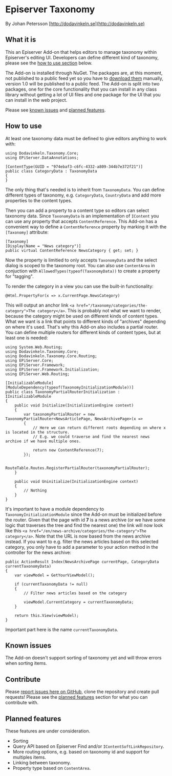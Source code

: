 # Episerver Taxonomy

By Johan Petersson [http://dodavinkeln.se](http://dodavinkeln.se)

## What it is

This an Episerver Add-on that helps editors to manage taxonomy within Episerver's editing UI. Developers can define different kind of taxonomy, please see the [how to use section](#how-to-use) below.

The Add-on is installed through NuGet. The packages are, at this moment, not published to a public feed yet so you have to [download them](releases) manually, version 1.0 will be published to a public feed. The Add-on is split into two packages, one for the core functionality that you can install in any class library without getting a lot of UI files and one package for the UI that you can install in the web project.

Please see [known issues](#known-issues) and [planned features](#planned-features).

## How to use

At least one taxonomy data must be defined to give editors anything to work with:

    using Dodavinkeln.Taxonomy.Core;
    using EPiServer.DataAnnotations;

    [ContentType(GUID = "974ebaf3-c6fc-4332-a809-344b7e372f21")]
    public class CategoryData : TaxonomyData
    {
    }

The only thing that's needed is to inherit from `TaxonomyData`. You can define different types of taxonomy, e.g. `CategoryData`, `CountryData` and add more properties to the content types.

Then you can add a property to a content type so editors can select taxonomy data. Since `TaxonomyData` is an implementation of `IContent` you can use any property that accepts `ContentReference`. This Add-on has a convenient way to define a `ContentReference` property by marking it with the `[Taxonomy]` attribute:

    [Taxonomy]
    [Display(Name = "News category")]
    public virtual ContentReference NewsCategory { get; set; }

Now the property is limitied to only accepts `TaxonomyData` and the select dialog is scoped to the taxonomy root. You can also use `ContentArea` in conjuction with `AllowedTypes(typeof(TaxonomyData))` to create a property for "tagging".

To render the category in a view you can use the built-in functionality:

    @Html.PropertyFor(x => x.CurrentPage.NewsCategory)

This will output an anchor link `<a href="/taxonomy/categories/the-category">The category</a>`. This is probably not what we want to render, because the category might be used on different kinds of content types. What we want is a link that points to different kinds of "archives" depending on where it's used. That's why this Add-on also includes a partial router. You can define multiple routers for different kinds of content types, but at least one is needed:

    using System.Web.Routing;
    using Dodavinkeln.Taxonomy.Core;
    using Dodavinkeln.Taxonomy.Core.Routing;
    using EPiServer.Core;
    using EPiServer.Framework;
    using EPiServer.Framework.Initialization;
    using EPiServer.Web.Routing;

    [InitializableModule]
    [ModuleDependency(typeof(TaxonomyInitializationModule))]
    public class TaxonomyPartialRouterInitialization : IInitializableModule
    {
        public void Initialize(InitializationEngine context)
        {
            var taxonomyPartialRouter = new TaxonomyPartialRouter<NewsArticlePage, NewsArchivePage>(x =>
            {
                // Here we can return different roots depending on where x is located in the structure.
                // E.g. we could traverse and find the nearest news archive if we have multiple ones.

                return new ContentReference(7);
            });

            RouteTable.Routes.RegisterPartialRouter(taxonomyPartialRouter);
        }

        public void Uninitialize(InitializationEngine context)
        {
            // Nothing
        }
    }

It's important to have a module dependency to `TaxonomyInitializationModule` since the Add-on must be initialized before the router.
Given that the page with id **7** is a news archive (or we have some logic that traverses the tree and find the nearest one) the link will now look like this `<a href="/en/news-archive/categories/the-category">The category</a>`. Note that the URL is now based from the news archive instead.
If you want to e.g. filter the news articles based on this selected category, you only have to add a parameter to your action method in the controller for the news archive:

    public ActionResult Index(NewsArchivePage currentPage, CategoryData currentTaxonomyData)
    {
        var viewModel = GetYourViewModel();

        if (currentTaxonomyData != null)
        {
            // Filter news articles based on the category

            viewModel.CurrentCategory = currentTaxonomyData;
        }

        return this.View(viewModel);
    }

Important part here is the name `currentTaxonomyData`.

## Known issues

The Add-on doesn't support sorting of taxonomy yet and will throw errors when sorting items.

## Contribute

Please [report issues here on GitHub](issues), clone the repository and create pull requests! Please see the [planned features](#planned-features) section for what you can contribute with.

## Planned features

These features are under consideration.

* Sorting
* Query API based on Episerver Find and/or `IContentSoftLinkRepository`.
* More routing options, e.g. based on taxonomy id and support for multiples items.
* Linking between taxonomy.
* Property type based on `ContentArea`.